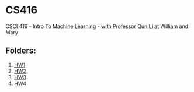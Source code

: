 # CS416
CSCI 416 - Intro To Machine Learning - with Professor Qun Li at William and Mary

## Folders:
1. [HW1](https://k-l-chen.github.io/CS416/HW1)
2. [HW2](https://k-l-chen.github.io/CS416/HW2)
3. [HW3](https://k-l-chen.github.io/CS416/HW3)
4. [HW4](https://k-l-chen.github.io/CS416/HW4)
